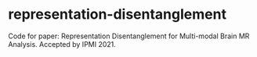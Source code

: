 # representation-disentanglement
Code for paper: Representation Disentanglement for Multi-modal Brain MR Analysis. Accepted by IPMI 2021.
